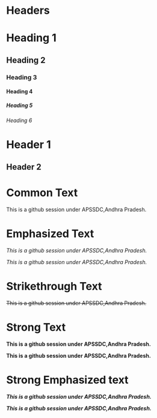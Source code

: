Headers
=========

# Heading 1
## Heading 2
### Heading 3
#### Heading 4
##### Heading 5
###### Heading 6

Header 1
=========

Header 2
---------



Common Text
============

This is a github session under APSSDC,Andhra Pradesh.



Emphasized Text
===============

*This is a github session under APSSDC,Andhra Pradesh.*

_This is a github session under APSSDC,Andhra Pradesh._



Strikethrough Text
===================

~~This is a github session under APSSDC,Andhra Pradesh.~~



Strong Text
===========

**This is a github session under APSSDC,Andhra Pradesh.**

__This is a github session under APSSDC,Andhra Pradesh.__



Strong Emphasized text
======================

***This is a github session under APSSDC,Andhra Pradesh.***

___This is a github session under APSSDC,Andhra Pradesh.___
